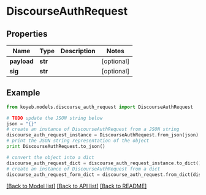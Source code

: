 # DiscourseAuthRequest


## Properties
Name | Type | Description | Notes
------------ | ------------- | ------------- | -------------
**payload** | **str** |  | [optional] 
**sig** | **str** |  | [optional] 

## Example

```python
from koyeb.models.discourse_auth_request import DiscourseAuthRequest

# TODO update the JSON string below
json = "{}"
# create an instance of DiscourseAuthRequest from a JSON string
discourse_auth_request_instance = DiscourseAuthRequest.from_json(json)
# print the JSON string representation of the object
print DiscourseAuthRequest.to_json()

# convert the object into a dict
discourse_auth_request_dict = discourse_auth_request_instance.to_dict()
# create an instance of DiscourseAuthRequest from a dict
discourse_auth_request_form_dict = discourse_auth_request.from_dict(discourse_auth_request_dict)
```
[[Back to Model list]](../README.md#documentation-for-models) [[Back to API list]](../README.md#documentation-for-api-endpoints) [[Back to README]](../README.md)


